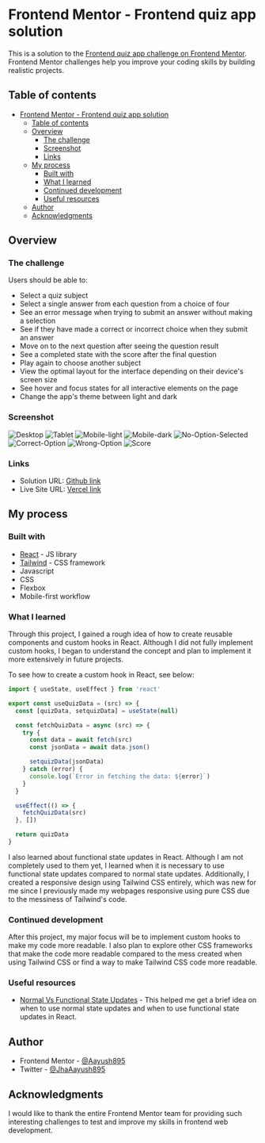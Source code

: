 # Frontend Mentor - Frontend quiz app solution

This is a solution to the [Frontend quiz app challenge on Frontend Mentor](https://www.frontendmentor.io/challenges/frontend-quiz-app-BE7xkzXQnU). Frontend Mentor challenges help you improve your coding skills by building realistic projects.

## Table of contents

- [Frontend Mentor - Frontend quiz app solution](#frontend-mentor---frontend-quiz-app-solution)
  - [Table of contents](#table-of-contents)
  - [Overview](#overview)
    - [The challenge](#the-challenge)
    - [Screenshot](#screenshot)
    - [Links](#links)
  - [My process](#my-process)
    - [Built with](#built-with)
    - [What I learned](#what-i-learned)
    - [Continued development](#continued-development)
    - [Useful resources](#useful-resources)
  - [Author](#author)
  - [Acknowledgments](#acknowledgments)

## Overview

### The challenge

Users should be able to:

- Select a quiz subject
- Select a single answer from each question from a choice of four
- See an error message when trying to submit an answer without making a selection
- See if they have made a correct or incorrect choice when they submit an answer
- Move on to the next question after seeing the question result
- See a completed state with the score after the final question
- Play again to choose another subject
- View the optimal layout for the interface depending on their device's screen size
- See hover and focus states for all interactive elements on the page
- Change the app's theme between light and dark

### Screenshot

![Desktop](./Screenshots/desktop.png)
![Tablet](./Screenshots/tablet.png)
![Mobile-light](./Screenshots/phone-light.png)
![Mobile-dark](./Screenshots/phone-dark.png)
![No-Option-Selected](./Screenshots/no-option-selected.png)
![Correct-Option](./Screenshots/correct-option.png)
![Wrong-Option](./Screenshots/wrong-option.png)
![Score](./Screenshots/score.png)

### Links

- Solution URL: [Github link](https://github.com/Aayush895/Frontend-quiz-app)
- Live Site URL: [Vercel link](https://frontend-quiz-3l9hyz7yz-aayush895s-projects.vercel.app/)

## My process

### Built with

- [React](https://reactjs.org/) - JS library
- [Tailwind](https://tailwindcss.com/) - CSS framework
- Javascript
- CSS
- Flexbox
- Mobile-first workflow

### What I learned

Through this project, I gained a rough idea of how to create reusable components and custom hooks in React. Although I did not fully implement custom hooks, I began to understand the concept and plan to implement it more extensively in future projects.

To see how to create a custom hook in React, see below:

```js
import { useState, useEffect } from 'react'

export const useQuizData = (src) => {
  const [quizData, setquizData] = useState(null)

  const fetchQuizData = async (src) => {
    try {
      const data = await fetch(src)
      const jsonData = await data.json()

      setquizData(jsonData)
    } catch (error) {
      console.log(`Error in fetching the data: ${error}`)
    }
  }

  useEffect(() => {
    fetchQuizData(src)
  }, [])

  return quizData
}
```

I also learned about functional state updates in React. Although I am not completely used to them yet, I learned when it is necessary to use functional state updates compared to normal state updates. Additionally, I created a responsive design using Tailwind CSS entirely, which was new for me since I previously made my webpages responsive using pure CSS due to the messiness of Tailwind's code.

### Continued development

After this project, my major focus will be to implement custom hooks to make my code more readable. I also plan to explore other CSS frameworks that make the code more readable compared to the mess created when using Tailwind CSS or find a way to make Tailwind CSS code more readable.

### Useful resources

- [Normal Vs Functional State Updates](https://www.linkedin.com/pulse/choosing-right-state-update-method-normal-vs-updates-react-verma-/) - This helped me get a brief idea on when to use normal state updates and when to use functional state updates in React.

## Author

- Frontend Mentor - [@Aayush895](https://www.frontendmentor.io/profile/Aayush895)
- Twitter - [@JhaAayush895](https://x.com/JhaAayush895)

## Acknowledgments

I would like to thank the entire Frontend Mentor team for providing such interesting challenges to test and improve my skills in frontend web development.